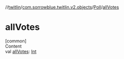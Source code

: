 //[twitlin](../../index.md)/[com.sorrowblue.twitlin.v2.objects](../index.md)/[Poll](index.md)/[allVotes](all-votes.md)



# allVotes  
[common]  
Content  
val [allVotes](all-votes.md): [Int](https://kotlinlang.org/api/latest/jvm/stdlib/kotlin/-int/index.html)  



